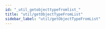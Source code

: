 ```yaml
---
id: "_util_getobjecttypefromlist_"
title: "util/getObjectTypeFromList"
sidebar_label: "util/getObjectTypeFromList"
---
```


